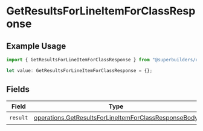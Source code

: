 # GetResultsForLineItemForClassResponse

## Example Usage

```typescript
import { GetResultsForLineItemForClassResponse } from "@superbuilders/oneroster/models/operations";

let value: GetResultsForLineItemForClassResponse = {};
```

## Fields

| Field                                                                                                                        | Type                                                                                                                         | Required                                                                                                                     | Description                                                                                                                  |
| ---------------------------------------------------------------------------------------------------------------------------- | ---------------------------------------------------------------------------------------------------------------------------- | ---------------------------------------------------------------------------------------------------------------------------- | ---------------------------------------------------------------------------------------------------------------------------- |
| `result`                                                                                                                     | [operations.GetResultsForLineItemForClassResponseBody](../../models/operations/getresultsforlineitemforclassresponsebody.md) | :heavy_check_mark:                                                                                                           | N/A                                                                                                                          |